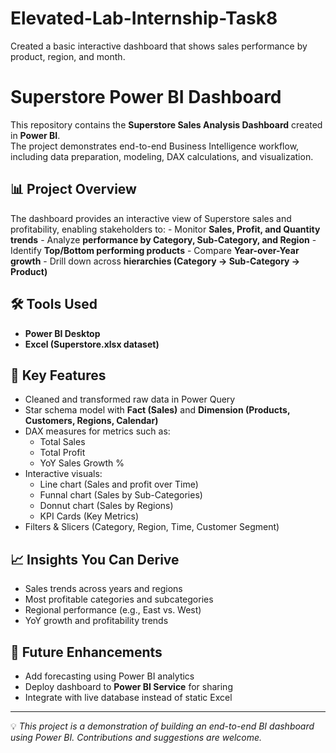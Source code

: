# Elevated-Lab-Internship-Task8
 Created a basic interactive dashboard that shows sales performance by product, region, and month.
# Superstore Power BI Dashboard

This repository contains the **Superstore Sales Analysis Dashboard**
created in **Power BI**.\
The project demonstrates end-to-end Business Intelligence workflow,
including data preparation, modeling, DAX calculations, and
visualization.

## 📊 Project Overview

The dashboard provides an interactive view of Superstore sales and
profitability, enabling stakeholders to: - Monitor **Sales, Profit, and
Quantity trends** - Analyze **performance by Category, Sub-Category, and
Region** - Identify **Top/Bottom performing products** - Compare
**Year-over-Year growth** - Drill down across **hierarchies (Category →
Sub-Category → Product)**

## 🛠️ Tools Used

-   **Power BI Desktop**
-   **Excel (Superstore.xlsx dataset)**

## 🔑 Key Features

-   Cleaned and transformed raw data in Power Query
-   Star schema model with **Fact (Sales)** and **Dimension (Products,
    Customers, Regions, Calendar)**
-   DAX measures for metrics such as:
    -   Total Sales
    -   Total Profit
    -   YoY Sales Growth %
-   Interactive visuals:
    -   Line chart (Sales and profit over Time)
    -   Funnal chart (Sales by Sub-Categories)
    -   Donnut chart (Sales by Regions)
    -   KPI Cards (Key Metrics)
-   Filters & Slicers (Category, Region, Time, Customer Segment)

## 📈 Insights You Can Derive

-   Sales trends across years and regions
-   Most profitable categories and subcategories
-   Regional performance (e.g., East vs. West)
-   YoY growth and profitability trends

## 📌 Future Enhancements

-   Add forecasting using Power BI analytics
-   Deploy dashboard to **Power BI Service** for sharing
-   Integrate with live database instead of static Excel

------------------------------------------------------------------------

💡 *This project is a demonstration of building an end-to-end BI
dashboard using Power BI. Contributions and suggestions are welcome.*
